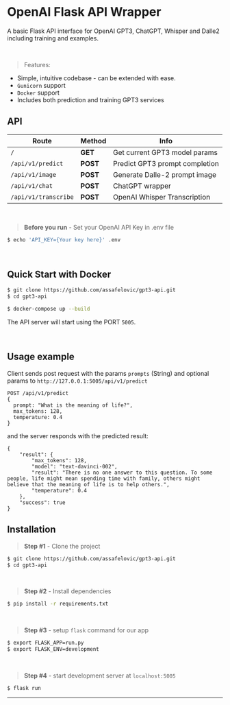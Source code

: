 # OpenAI Flask API Wrapper

A basic Flask API interface for OpenAI GPT3, ChatGPT, Whisper and Dalle2 including training and examples.

<br />

> Features:

- Simple, intuitive codebase - can be extended with ease. 
- `Gunicorn` support
- `Docker` support
- Includes both prediction and training GPT3 services


## API

| Route  | Method | Info | 
|    --- | ---  | --- | 
| `/` | **GET**    | Get current GPT3 model params
| `/api/v1/predict`    | **POST**    | Predict GPT3 prompt completion
| `/api/v1/image`    | **POST**    | Generate Dalle-2 prompt image
| `/api/v1/chat`    | **POST**    | ChatGPT wrapper
| `/api/v1/transcribe`    | **POST**    | OpenAI Whisper Transcription

<br />

> **Before you run** - Set your OpenAI API Key in .env file

```bash
$ echo 'API_KEY={Your key here}' .env
```

<br />

## Quick Start with Docker


```bash
$ git clone https://github.com/assafelovic/gpt3-api.git
$ cd gpt3-api
```

```bash
$ docker-compose up --build  
```

The API server will start using the PORT `5005`. 

<br />

## Usage example
Client sends post request with the params `prompts` (String) and optional params to  `http://127.0.0.1:5005/api/v1/predict`
```
POST /api/v1/predict
{
  prompt: "What is the meaning of life?",
  max_tokens: 128, 
  temperature: 0.4
}
```

and the server responds with the predicted result:

```
{
    "result": {
        "max_tokens": 128,
        "model": "text-davinci-002",
        "result": "There is no one answer to this question. To some people, life might mean spending time with family, others might believe that the meaning of life is to help others.",
        "temperature": 0.4
    },
    "success": true
}
```

## Installation

> **Step #1** - Clone the project

```bash
$ git clone https://github.com/assafelovic/gpt3-api.git
$ cd gpt3-api
```

<br />

> **Step #2** - Install dependencies
```bash
$ pip install -r requirements.txt
```
<br />

> **Step #3** - setup `flask` command for our app

```bash
$ export FLASK_APP=run.py
$ export FLASK_ENV=development
```
<br />

> **Step #4** - start development server at `localhost:5005`

```bash
$ flask run
```


---